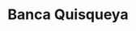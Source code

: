 ---
title: "Banca Quisqueya"
url: /santo-domingo/banca-quisqueya-avenida-coronel-juan-maria-lora-fernandez-2/
shop: Lotterie
---